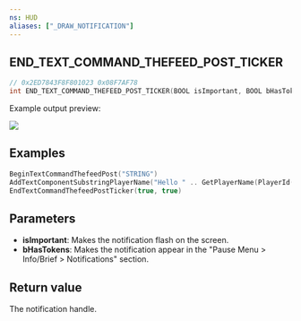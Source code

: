```yaml
---
ns: HUD
aliases: ["_DRAW_NOTIFICATION"]
---
```

## END_TEXT_COMMAND_THEFEED_POST_TICKER

```c
// 0x2ED7843F8F801023 0x08F7AF78
int END_TEXT_COMMAND_THEFEED_POST_TICKER(BOOL isImportant, BOOL bHasTokens);
```

Example output preview:


![](https://docs.fivem.net/natives/0x2ED7843F8F801023.png)


## Examples
```lua
BeginTextCommandThefeedPost("STRING")
AddTextComponentSubstringPlayerName("Hello " .. GetPlayerName(PlayerId()) .. ".")
EndTextCommandThefeedPostTicker(true, true)
```

## Parameters
* **isImportant**: Makes the notification flash on the screen.
* **bHasTokens**: Makes the notification appear in the "Pause Menu > Info/Brief > Notifications" section.

## Return value
The notification handle.
